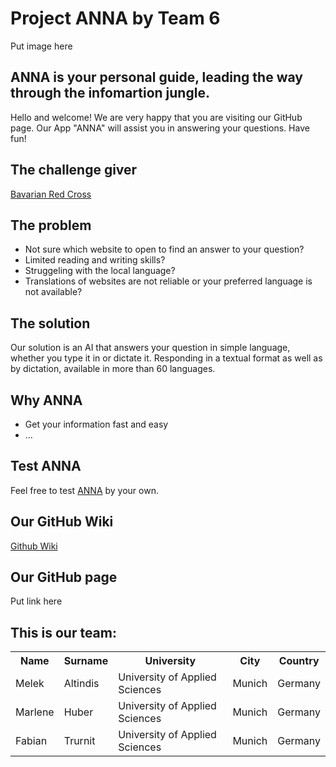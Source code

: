 # Project ANNA by Team 6

Put image here

## ANNA is your personal guide, leading the way through the infomartion jungle.

Hello and welcome! We are very happy that you are visiting our GitHub page. Our App "ANNA" will assist you in answering your questions. Have fun!  

## The challenge giver

[Bavarian Red Cross](https://www.brk.de/)

## The problem

-	Not sure which website to open to find an answer to your question? 
-	Limited reading and writing skills? 
-	Struggeling with the local language? 
-	Translations of websites are not reliable or your preferred language is not available? 

## The solution
Our solution is an AI that answers your question in simple language, whether you type it in or dictate it. Responding in a textual format as well as by dictation, available in more than 60 languages.

## Why ANNA

- Get your information fast and easy
- …

## Test ANNA

Feel free to test [ANNA](https://www.figma.com/proto/XbzkLkKWHi29msgiZa1eYH/Prototype?type=design&node-id=1-173&scaling=scale-down&page-id=0%3A1&starting-point-node-id=1%3A159) by your own.

## Our GitHub Wiki 

[Github Wiki](https://github.com/Real-Projects-Digitalization/ANNA-Team-6-SS23-/wiki)

## Our GitHub page

Put link here

## This is our team:

<table>
  <tr>
    <th> Name </th>
    <th> Surname </th>
    <th> University </th>
    <th> City </th>
    <th> Country </th>
  </tr>
  <tr>
    <td> Melek </td>
    <td> Altindis </td>
    <td >University of Applied Sciences </td>
    <td> Munich </td>
    <td> Germany </td>
  </tr>
  <tr>
    <td> Marlene </td>
    <td> Huber </td>
    <td> University of Applied Sciences </td>
    <td> Munich </td>
    <td> Germany </td>
  </tr>
  <tr>
    <td>Fabian </td>
    <td>Trurnit </td>
    <td> University of Applied Sciences </td>
    <td>Munich </td>
    <td>Germany </td>
  </tr>
</table>

